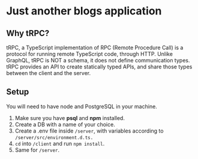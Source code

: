 # Just another blogs application

## Why tRPC?
tRPC, a TypeScript implementation of RPC (Remote Procedure Call) is a protocol for running remote TypeScript code, through HTTP. Unlike GraphQL, tRPC is NOT a schema, it does not define communication types. tRPC provides an API to create statically typed APIs, and share those types between the client and the server.

## Setup

You will need to have node and PostgreSQL in your machine. 

1. Make sure you have **psql** and **npm** installed.
2. Create a DB with a name of your choice.
3. Create a .env file inside `/server`, with variables according to `/server/src/environment.d.ts.`
4. `cd` into `/client` and run `npm install`.
5. Same for `/server`.

